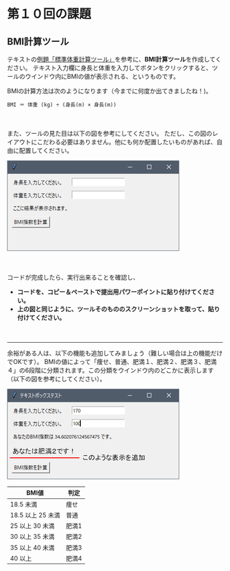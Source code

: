 # 第１０回の課題

## BMI計算ツール

テキストの[例題「標準体重計算ツール」](../gui1/#!index.md#%E6%A8%99%E6%BA%96%E4%BD%93%E9%87%8D%E8%A8%88%E7%AE%97%E3%83%84%E3%83%BC%E3%83%AB)を参考に、**BMI計算ツール**を作成してください。
テキスト入力欄に身長と体重を入力してボタンをクリックすると、ツールのウインドウ内にBMIの値が表示される、というものです。


BMIの計算方法は次のようになります（今までに何度か出てきましたね！)。

```python
BMI ＝ 体重 (kg) ÷ (身長(m) × 身長(m))
```

　

また、ツールの見た目は以下の図を参考にしてください。
ただし、この図のレイアウトにこだわる必要はありません。他にも何か配置したいものがあれば、自由に配置してください。

![img](assets/image2.png)

　

コードが完成したら、実行出来ることを確認し、

- **コードを、コピー＆ペーストで提出用パワーポイントに貼り付けてください。**
- **上の図と同じように、ツールそのもののスクリーンショットを取って、貼り付けてください。**

　

---

余裕がある人は、以下の機能も追加してみましょう（難しい場合は上の機能だけでOKです）。
BMIの値によって「痩せ、普通、肥満１、肥満２、肥満３、肥満４」の6段階に分類されます。この分類をウインドウ内のどこかに表示します（以下の図を参考にしてください）。

![img](assets/image3.png)

| BMI値             | 判定  |
| ----------------- | ----- |
| 18.5 未満         | 痩せ  |
| 18.5 以上 25 未満 | 普通  |
| 25 以上 30 未満   | 肥満1 |
| 30 以上 35 未満   | 肥満2 |
| 35 以上 40 未満   | 肥満3 |
| 40 以上           | 肥満4 |


